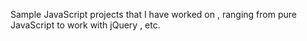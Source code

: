 Sample JavaScript projects that I have worked on , ranging from pure JavaScript to work with jQuery , etc. 
